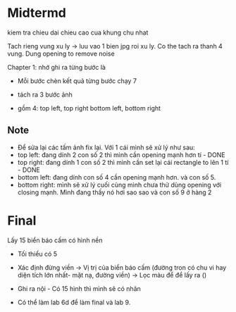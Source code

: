 # Midtermd
kiem tra chieu dai chieu cao cua khung chu nhat 

Tach rieng vung xu ly -> luu vao 1 bien jpg roi xu ly. Co the tach ra thanh 4 vung. 
Dung opening to remove noise 

<!-- #Lab4. Q3
# img = cv2.imread('4_digits.png')
# img_gray = cv2.imread('4_digits.png',0)

# th1 = cv2.adaptiveThreshold(...)
# Invert color: black to white, white to black 
	# by	 bitwise_not(...) or use threhold(THRESH_BINARY_INV)
	
# img_lotNoise = th1[...] #Extract the region which have a lot of noise


# Opening, Closing

# contours, hierarchy  = cv2.findContours(...)
# for cnt in contours:
    # if(len(cnt) > < ...):
        # x,y,w,h = cv2.boundingRect(cnt)
        # cv2.rectangle(...)
             
cv2.waitKey(0)
cv2.destroyAllWindows() -->

Chapter 1: nhớ ghi ra từng bước là 
- Mỗi bước chèn kết quả từng bước chạy  7

- tách ra 3 bước ảnh 
- gồm 4: top left, top right
        bottom left, bottom right 

## Note 
- Để sửa lại các tấm ảnh fix lại. 
Với 1 cái mình sẽ xử lý như sau:
- top left: đang dính 2 con số 2 thì mình cần opening mạnh hơn tí - DONE
- top right: đang dính 1 con số 2 thì mình cần set lại cái rectangle to lên 1 tí - DONE
- bottom left: đang dính con số 4 cần opening mạnh hơn. và con số 5. 
- bottom right: mình sẽ xử lý cuối cùng mình chưa thử dùng opening với closing mạnh.   Mình đang thấy nó hơi sao sao và con số 9 ở hàng 2


# Final 
Lấy 15 biển báo cấm có hình nền 
- Tối thiểu có 5 
- Xác định đừng viền -> Vị trị của biển báo cấm (đường tron có chu vi hay diện tích lớn nhất- mặt nạ, đường viền) -> Lọc màu để để lấy ra ()
- Ghi ra nội - Có 15 hình thì mình sẽ có nhãn 

- Có thể làm lab 6d để làm final và lab 9. 